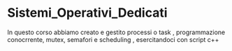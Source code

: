 # Sistemi_Operativi_Dedicati
In questo corso abbiamo creato e gestito processi o task , programmazione conocrrente, mutex, semafori e scheduling , esercitandoci con script c++
